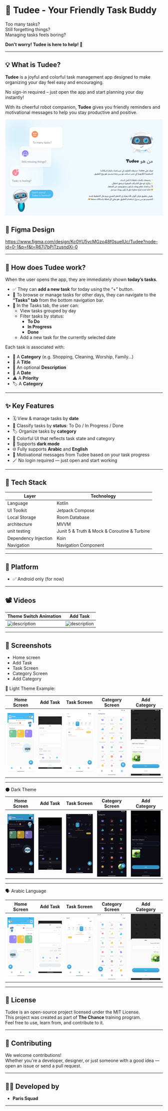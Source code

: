 # 🤖 Tudee - Your Friendly Task Buddy

Too many tasks?  
Still forgetting things?  
Managing tasks feels boring?

**Don't worry! Tudee is here to help! 🎉**

---

## 💡 What is Tudee?

**Tudee** is a joyful and colorful task management app designed to make organizing your day feel easy and encouraging.

No sign-in required – just open the app and start planning your day instantly!

With its cheerful robot companion, **Tudee** gives you friendly reminders and motivational messages to help you stay productive and positive.

![Home](assets/who_is_tudee.png)

## 🎨 Figma Design
https://www.figma.com/design/Kc0YU5ycMGzo48f0suelUc/Tudee?node-id=0-1&p=f&t=R67j7bPiTzusndXi-0

---

## 🧭 How does Tudee work?

When the user opens the app, they are immediately shown **today’s tasks**.

- ✅ They can **add a new task** for today using the “+” button.
- 📆 To browse or manage tasks for other days, they can navigate to the **“Tasks” tab** from the bottom navigation bar.
- 🔄 In the Tasks tab, the user can:
  - View tasks grouped by day
  - Filter tasks by status:
    - **To Do**
    - **In Progress**
    - **Done**
  - Add a new task for the currently selected date

Each task is associated with:

- 📂 A **Category** (e.g. Shopping, Cleaning, Worship, Family…)
- 📝 A **Title**
- 📄 An optional **Description**
- 📅 A **Date**
- ⚠️ A **Priority**
- 🏷️ A **Category**
---

## ✨ Key Features

- 🗓 View & manage tasks by **date**
- 🧾 Classify tasks by **status**: To Do / In Progress / Done
- 🏷 Organize tasks by **category**
- 🎨 Colorful UI that reflects task state and category
- 🌙 Supports **dark mode**
- 🌐 Fully supports **Arabic** and **English**
- 🤖 Motivational messages from Tudee based on your task progress
- 🪄 No login required — just open and start working

---

## 🧱 Tech Stack

| Layer | Technology |
|-------|------------|
| Language | Kotlin |
| UI Toolkit | Jetpack Compose |
| Local Storage | Room Database |
| architecture | MVVM |
| unit testing  | Junit 5 & Truth & Mock & Coroutine & Turbine |
| Dependency Injection | Koin |
| Navigation | Navigation Component |

---

## 📱 Platform

- ✅ Android only (for now)

---
## 📽️ Videos
| Theme Switch Animation | Add Task |
| ---------------------- | -------- |
| <img src="assets/light_dark_animation.gif" alt="description" width="150"/> | <img src="assets/add_task.gif" alt="description" width="150"/> |

---

## 📸 Screenshots

- Home screen
- Add Task
- Task Screen
- Category Screen
- Add Category

🔆 Light Theme
Example:

| Home Screen | Add Task | Task Screen | Category Screen | Add Category |
|-------------|-------------|-------------|-------------|-------------|
| <img src="assets/home_screen.png" alt="description" width="150"/> | <img src="assets/add_task_screen.png" alt="description" width="150"/> | <img src="assets/task_screen.png" alt="description" width="150"/> |<img src="assets/category_screen.png" alt="description" width="150"/> |<img src="assets/new_category_screen.png" alt="description" width="150"/> |

---
🌑 Dark Theme

| Home Screen | Add Task | Task Screen | Category Screen | Add Category |
|-------------|-------------|-------------|-------------|-------------|
| <img src="assets/home_screen_dark.png" alt="description" width="150"/> | <img src="assets/add_task_screen_dark.png" alt="description" width="150"/> | <img src="assets/task_screen_dark.png" alt="description" width="150"/> |<img src="assets/category_screen_dark.png" alt="description" width="150"/> |<img src="assets/add_category_screen_dark.png" alt="description" width="150"/> |

---
🗣️ Arabic Language

| Home Screen | Add Task | Task Screen | Category Screen | Add Category |
|-------------|-------------|-------------|-------------|-------------|
| <img src="assets/home_screen_ar.png" alt="description" width="150"/> | <img src="assets/add_task_screen_ar.png" alt="description" width="150"/> | <img src="assets/task_screen_ar.png" alt="description" width="150"/> |<img src="assets/category_screen_ar.png" alt="description" width="150"/> |<img src="assets/add_category_ar.png" alt="description" width="150"/> |

---
## 📄 License

Tudee is an open-source project licensed under the MIT License.  
This project was created as part of **The Chance** training program.  
Feel free to use, learn from, and contribute to it.

---

## 🤝 Contributing

We welcome contributions!  
Whether you're a developer, designer, or just someone with a good idea — open an issue or send a pull request.

---

## 👨‍💻 Developed by

- **Paris Squad**

---

